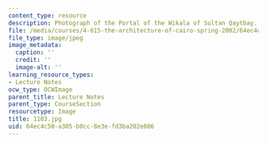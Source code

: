 ```yaml
---
content_type: resource
description: Photograph of the Portal of the Wikala of Sultan Qaytbay.
file: /media/courses/4-615-the-architecture-of-cairo-spring-2002/64ec4c50a305b0cc8e3efd3ba202e886_1103.jpg
file_type: image/jpeg
image_metadata:
  caption: ''
  credit: ''
  image-alt: ''
learning_resource_types:
- Lecture Notes
ocw_type: OCWImage
parent_title: Lecture Notes
parent_type: CourseSection
resourcetype: Image
title: 1103.jpg
uid: 64ec4c50-a305-b0cc-8e3e-fd3ba202e886
---
```

